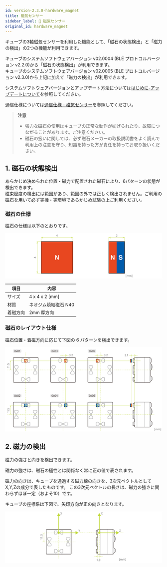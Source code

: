 ```yaml
---
id: version-2.3.0-hardware_magnet
title: 磁気センサー
sidebar_label: 🔄 磁気センサー
original_id: hardware_magnet
---
```


キューブの3軸磁気センサーを利用した機能として、「磁石の状態検出」と「磁力の検出」の2つの機能が利用できます。

キューブのシステムソフトウェアバージョン v02.0004 (BLE プロトコルバージョン v2.2.0)から「磁石の状態検出」が利用できます。  
キューブのシステムソフトウェアバージョン v02.0005 (BLE プロトコルバージョン v2.3.0)から上記に加えて「磁力の検出」が利用できます。

システムソフトウェアバージョンとアップデート方法については[はじめに-アップデートについて](how_to_update_cube.md)を参照してください。

通信仕様については[通信仕様 - 磁気センサー](magnetic_sensor.md)を参照してください。


> **注意**
>
> - 強力な磁石の使用はキューブの正常な動作が妨げられたり、故障につながることがあります。ご注意ください。
> - 磁石の扱いに関しては、必ず磁石メーカーの取扱説明書をよく読んで利用上の注意を守り、知識を持った方が責任を持ってお取り扱いください。

## 1. 磁石の状態検出

あらかじめ決められた位置・磁力で配置された磁石により、6パターンの状態が検出できます。  
磁束密度の検出には範囲があり、範囲の外では正しく検出されません。ご利用の磁石を用いて必ず実機・実環境であらかじめ試験の上ご利用ください。

### 磁石の仕様

磁石の仕様は以下のとおりです。

![magnet specification](assets/hardware_magnet.svg)

| 項目     | 内容                 |
| -------- | -------------------- |
| サイズ   | 4 x 4 x 2 [mm]       |
| 材質     | ネオジム焼結磁石 N40 |
| 着磁方向 | 2mm 厚方向           |

### 磁石のレイアウト仕様

磁石位置・着磁方向に応じて下図の 6 パターンを検出できます。

![magnet layout specification](assets/hardware_magnet_layout.svg)

## **2. 磁力の検出**

磁力の強さと向きを検出できます。

磁力の強さは、磁石の極性とは関係なく常に正の値で表されます。

磁力の向きは、キューブを通過する磁力線の向きを、3次元ベクトルとしてX,Y,Zの成分で表したものです。
この3次元ベクトルの長さは、磁力の強さに関わらずほぼ一定（およそ10）です。

キューブの座標系は下図で、矢印方向が正の向きとなります。


![magnet coordinate system](assets/magnet_coordinate_system.svg)

